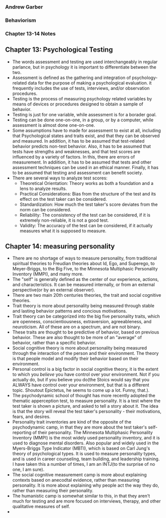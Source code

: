### Andrew Garber
### Behaviorism
### Chapter 13-14 Notes

## Chapter 13: Psychological Testing
 - The words assessment and testing are used interchangeably in regular parlance, but in psychology it is important to differentiate between the two.
 - Assessment is defined as the gathering and integration of psychology-related data for the purpose of making a psychological evaluation. it frequently includes the use of tests, interviews, and/or observation procedures.
 - Testing is the process of measuring psychology related variables by means of devices or procedures designed to obtain a sample of behavior.
 - Testing is just for one variable, while assessment is for a borader goal.
 - Testing can be done one-on-one, in a group, or by a computer, while assessment is almost done one-on-one.
 - Some assumptions have to made for assessment to exist at all, including that Psychological states and traits exist, and that they can be observed and measured. In addition, it has to be assumed that test-related behavior predicts non-test behavior. Also, it has to be assumed that tests have strengths and weaknesses, and that test scores are influenced by a variety of factors. In this, there are errors of measurement. In addiition, it has to be assumed that tests and other assessment techniques can be used in an ethical manner. Finally, it has to be assumed that testing and assessment can benefit society.
 - There are several ways to analyze test scores:
    - Theoretical Orientation: Theory works as both a foundation and a lens to analyze results.
    - Practical Considerations: Bias from the structure of the test and its effect on the test taker can be considered.
    - Standardization: How much the test taker's score deviates from the norm can be considered.
    - Reliability: The consistency of the test can be considered, if it is extremely non-reliable, it is not a good test.
    - Validity: The accuracy of the test can be considered, if it actually measures what it is supposed to measure.


## Chapter 14: measuring personality
 - There are no shortage of ways to measure personality, from traditional spiritual theories to Freudian theories about Id, Ego, and Superego, to Meyer-Briggs, to the Big Five, to the Minnesota Multiphasic Personality Inventory (MMPI), and many more.
 - The "self" is generally defined as the center of our experience, actions, and characteristics. It can be measured internally, or from an external perspective(or by an external observer).
 - There are two main 20th centuries theories, the trait and social cognitive theories.
 - Trait theory is more about personality being measured through stable and lasting behavior patterns and concious motivations. 
 - Trait theory can be categorized into the big five personality traits, which are openness, conscientiousness, extraversion, agreeableness, and neuroticism. All of these are on a spectrum, and are not binary.
 - These traits are thought to be predictive of behavior, based on previous behavior. These are also thought to be more of an "average" of behavior, rather than a specific behavior.
 - Social cognitive theory is more about personality being measured through the interaction of the person and their environment. The theory is that people model and modify their behavior based on their environment.
 - Personal control is a big factor in social cognitive theory, it is the extent to which you *believe* you have control over your environment. Not if you actually do, but if you believe you do(the Stoics would say that you ALWAYS have control over your environment, but that is a different topic. Shoutout Epictetus, he seems to come up a lot. Funny, that.).
 - The psychodynamic school of thought has more recently adopted the thematic apperception test, to measure personality. It is a test where the test taker is shown a picture, and asked to tell a story about it. The idea is that the story will reveal the test taker's personality - their motivations, fears, and desires.
 - Personality trait inventories are kind of the opposite of the psychodynamic camp, in that they are more about the test taker's self-reporting of their personality. The Minnesota Multiphasic Personality Inventory (MMPI) is the most widely used personality inventory, and it is used to diagnose mental disorders. Also popular and widely used in the Myers-Briggs Type Indicator (MBTI), which is based on Carl Jung's theory of psychological types. It is used to measure personality types, and is used in career counseling, team building, and leadership training. I have taken this a number of times, I am an INTJ(to the surprise of no one, I am sure).
 - The social cognitive measurement camp is more about explaining contexts based on anecodtal evidence, rather than measuring personality. It is more about explaining why people act the way they do, rather than measuring their personality.
 - The humanistic camp is somewhat similar to this, in that they aren't much for testing and are more focused on interviews, therapy, and other qualitative measures of self.
 -  